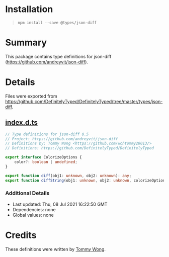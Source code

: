 # Installation
> `npm install --save @types/json-diff`

# Summary
This package contains type definitions for json-diff (https://github.com/andreyvit/json-diff).

# Details
Files were exported from https://github.com/DefinitelyTyped/DefinitelyTyped/tree/master/types/json-diff.
## [index.d.ts](https://github.com/DefinitelyTyped/DefinitelyTyped/tree/master/types/json-diff/index.d.ts)
````ts
// Type definitions for json-diff 0.5
// Project: https://github.com/andreyvit/json-diff
// Definitions by: Tommy Wong <https://github.com/wchtommy20013/>
// Definitions: https://github.com/DefinitelyTyped/DefinitelyTyped

export interface ColorizeOptions {
    color?: boolean | undefined;
}

export function diff(obj1: unknown, obj2: unknown): any;
export function diffString(obj1: unknown, obj2: unknown, colorizeOptions?: ColorizeOptions): string;

````

### Additional Details
 * Last updated: Thu, 08 Jul 2021 16:22:50 GMT
 * Dependencies: none
 * Global values: none

# Credits
These definitions were written by [Tommy Wong](https://github.com/wchtommy20013).
